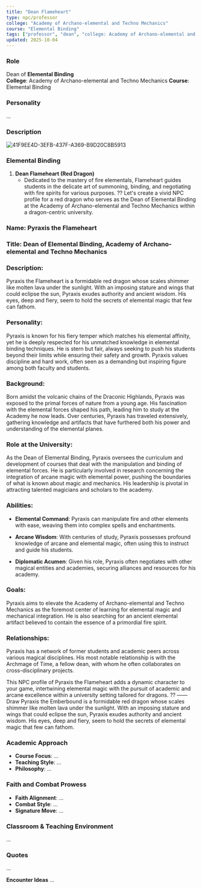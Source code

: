 ```yaml
---
title: "Dean Flameheart"
type: npc/professor
college: "Academy of Archano-elemental and Techno Mechanics"
course: "Elemental Binding"
tags: ["professor", "dean", "college: Academy of Archano-elemental and Techno Mechanics", "course: Elemental Binding"]
updated: 2025-10-04
---
```


### Role
Dean of **Elemental Binding**  
**College**: Academy of Archano-elemental and Techno Mechanics
**Course**: Elemental Binding

### Personality
...

### Description
![41F9EE4D-3EFB-437F-A369-B9D20C8B5913](images/41F9EE4D-3EFB-437F-A369-B9D20C8B5913.webp)

### Elemental Binding

1. **Dean Flameheart (Red Dragon)**
   - Dedicated to the mastery of fire elementals, Flameheart guides students in the delicate art of summoning, binding, and negotiating with fire spirits for various purposes.
??
Let's create a vivid NPC profile for a red dragon who serves as the Dean of Elemental Binding at the Academy of Archano-elemental and Techno Mechanics within a dragon-centric university.

### Name: Pyraxis the Flameheart

### Title: Dean of Elemental Binding, Academy of Archano-elemental and Techno Mechanics

### Description:
Pyraxis the Flameheart is a formidable red dragon whose scales shimmer like molten lava under the sunlight. With an imposing stature and wings that could eclipse the sun, Pyraxis exudes authority and ancient wisdom. His eyes, deep and fiery, seem to hold the secrets of elemental magic that few can fathom.

### Personality:
Pyraxis is known for his fiery temper which matches his elemental affinity, yet he is deeply respected for his unmatched knowledge in elemental binding techniques. He is stern but fair, always seeking to push his students beyond their limits while ensuring their safety and growth. Pyraxis values discipline and hard work, often seen as a demanding but inspiring figure among both faculty and students.

### Background:
Born amidst the volcanic chains of the Draconic Highlands, Pyraxis was exposed to the primal forces of nature from a young age. His fascination with the elemental forces shaped his path, leading him to study at the Academy he now leads. Over centuries, Pyraxis has traveled extensively, gathering knowledge and artifacts that have furthered both his power and understanding of the elemental planes.

### Role at the University:
As the Dean of Elemental Binding, Pyraxis oversees the curriculum and development of courses that deal with the manipulation and binding of elemental forces. He is particularly involved in research concerning the integration of arcane magic with elemental power, pushing the boundaries of what is known about magic and mechanics. His leadership is pivotal in attracting talented magicians and scholars to the academy.

### Abilities:

- **Elemental Command**: Pyraxis can manipulate fire and other elements with ease, weaving them into complex spells and enchantments.

- **Arcane Wisdom**: With centuries of study, Pyraxis possesses profound knowledge of arcane and elemental magic, often using this to instruct and guide his students.

- **Diplomatic Acumen**: Given his role, Pyraxis often negotiates with other magical entities and academies, securing alliances and resources for his academy.

### Goals:
Pyraxis aims to elevate the Academy of Archano-elemental and Techno Mechanics as the foremost center of learning for elemental magic and mechanical integration. He is also searching for an ancient elemental artifact believed to contain the essence of a primordial fire spirit.

### Relationships:
Pyraxis has a network of former students and academic peers across various magical disciplines. His most notable relationship is with the Archmage of Time, a fellow dean, with whom he often collaborates on cross-disciplinary projects.

This NPC profile of Pyraxis the Flameheart adds a dynamic character to your game, intertwining elemental magic with the pursuit of academic and arcane excellence within a university setting tailored for dragons.
??
——
Draw Pyraxis the Emberbound is a formidable red dragon whose scales shimmer like molten lava under the sunlight. With an imposing stature and wings that could eclipse the sun, Pyraxis exudes authority and ancient wisdom. His eyes, deep and fiery, seem to hold the secrets of elemental magic that few can fathom.

### Academic Approach
- **Course Focus**: ...
- **Teaching Style**: ...
- **Philosophy**: ...

### Faith and Combat Prowess
- **Faith Alignment**: ...
- **Combat Style**: ...
- **Signature Move**: ...

### Classroom & Teaching Environment
...

### Quotes
...

**Encounter Ideas**
...
